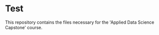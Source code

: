 # Test
This repository contains the files necessary for the 'Applied Data Science Capstone' course.
